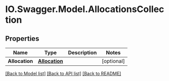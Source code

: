 # IO.Swagger.Model.AllocationsCollection
## Properties

Name | Type | Description | Notes
------------ | ------------- | ------------- | -------------
**Allocation** | [**Allocation**](Allocation.md) |  | [optional] 

[[Back to Model list]](../README.md#documentation-for-models) [[Back to API list]](../README.md#documentation-for-api-endpoints) [[Back to README]](../README.md)

